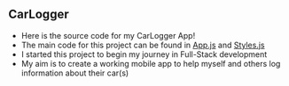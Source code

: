 ## CarLogger
- Here is the source code for my CarLogger App!
- The main code for this project can be found in [App.js](https://github.com/pamyjak/CarLogger/blob/master/App.js) and [Styles.js](https://github.com/pamyjak/CarLogger/blob/master/Styles.js)
- I started this project to begin my journey in Full-Stack development
- My aim is to create a working mobile app to help myself and others log information about their car(s)
